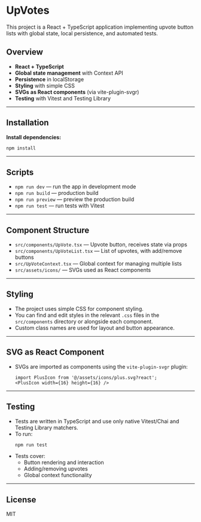 # UpVotes

This project is a React + TypeScript application implementing upvote button lists with global state, local persistence, and automated tests.

## Overview
- **React + TypeScript**
- **Global state management** with Context API
- **Persistence** in localStorage
- **Styling** with simple CSS
- **SVGs as React components** (via vite-plugin-svgr)
- **Testing** with Vitest and Testing Library

---

## Installation

**Install dependencies:**
   ```bash
   npm install
   ```
---

## Scripts

- `npm run dev` — run the app in development mode
- `npm run build` — production build
- `npm run preview` — preview the production build
- `npm run test` — run tests with Vitest

---

## Component Structure

- `src/components/UpVote.tsx` — Upvote button, receives state via props
- `src/components/UpVoteList.tsx` — List of upvotes, with add/remove buttons
- `src/UpVoteContext.tsx` — Global context for managing multiple lists
- `src/assets/icons/` — SVGs used as React components

---

## Styling
- The project uses simple CSS for component styling.
- You can find and edit styles in the relevant `.css` files in the `src/components` directory or alongside each component.
- Custom class names are used for layout and button appearance.

---

## SVG as React Component
- SVGs are imported as components using the `vite-plugin-svgr` plugin:
  ```tsx
  import PlusIcon from '@/assets/icons/plus.svg?react';
  <PlusIcon width={16} height={16} />
  ```

---

## Testing
- Tests are written in TypeScript and use only native Vitest/Chai and Testing Library matchers.
- To run:
  ```bash
  npm run test
  ```
- Tests cover:
  - Button rendering and interaction
  - Adding/removing upvotes
  - Global context functionality

---

## License
MIT

